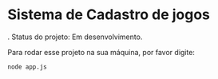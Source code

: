 <h1> Sistema de Cadastro de jogos</h1>

. Status do projeto: Em desenvolvimento.

Para rodar esse projeto na sua máquina, por favor digite:

```
node app.js
```
